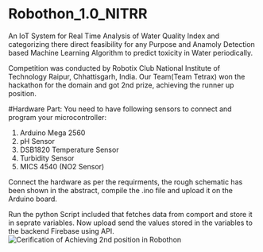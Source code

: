 # Robothon_1.0_NITRR
An IoT System for Real Time Analysis of Water Quality Index and categorizing there direct feasibility for any Purpose and Anamoly Detection based Machine Learning Algorithm to predict toxicity in Water periodically.

Competition was conducted by Robotix Club National Institute of Technology Raipur, Chhattisgarh, India. Our Team(Team Tetrax) won the hackathon for the domain and got 2nd prize, achieving the runner up position.

#Hardware Part:
You need to have following sensors to connect and program your microcontroller:
1. Arduino Mega 2560
2. pH Sensor
3. DSB1820 Temperature Sensor
4. Turbidity Sensor
5. MICS 4540 (NO2 Sensor)

Connect the hardware as per the requirments, the rough schematic has been shown in the abstract, compile the .ino file and upload it on the Arduino board.

Run the python Script included that fetches data from comport and store it in seprate variables. Now upload send the values stored in the variables to the backend Firebase using API.
![Cerification of Achieving 2nd position in Robothon](https://github.com/amandewatnitrr/Robothon_1.0_NITRR/tree/master/Robothon_Final/IMG-20200302-WA0019.jpg)
